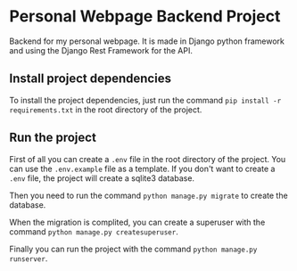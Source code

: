 # Personal Webpage Backend Project
Backend for my personal webpage. It is made in Django python framework and using the Django Rest Framework for the API.

## Install project dependencies
To install the project dependencies, just run the command ```pip install -r requirements.txt``` in the root directory of the project.

## Run the project
First of all you can create a ```.env``` file in the root directory of the project. You can use the ```.env.example``` file as a template. If you don't want to create a ```.env``` file, the project will create a sqlite3 database.

Then you need to run the command ```python manage.py migrate``` to create the database. 

When the migration is complited, you can create a superuser with the command ```python manage.py createsuperuser```.

Finally you can run the project with the command ```python manage.py runserver```.